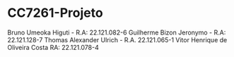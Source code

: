# CC7261-Projeto

Bruno Umeoka Higuti - R.A: 22.121.082-6
Guilherme Bizon Jeronymo - R.A: 22.121.128-7
Thomas Alexander Ulrich - R.A. 22.121.065-1
Vitor Henrique de Oliveira Costa RA: 22.121.078-4
